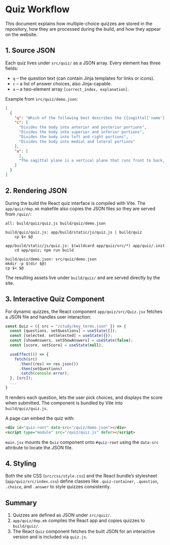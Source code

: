 # Quiz Workflow

This document explains how multiple-choice quizzes are stored in the repository, how they are processed during the build, and how they appear on the website.

## 1. Source JSON

Each quiz lives under `src/quiz/` as a JSON array. Every element has three fields:

- `q` – the question text (can contain Jinja templates for links or icons).
- `c` – a list of answer choices, also Jinja-capable.
- `a` – a two-element array `[correct_index, explanation]`.

Example from `src/quiz/demo.json`:

```json
[
  {
    "q": "Which of the following best describes the {{sagittal['name']|lower}} plane?",
    "c": [
      "Divides the body into anterior and posterior portions",
      "Divides the body into superior and inferior portions",
      "Divides the body into left and right portions",
      "Divides the body into medial and lateral portions"
    ],
    "a": [
      2,
      "The sagittal plane is a vertical plane that runs front to back, splitting the body into left and right sections. The midsagittal (median) plane creates equal halves, while parasagittal planes create unequal left and right parts."
    ]
  }
]
```

## 2. Rendering JSON

During the build the React quiz interface is compiled with Vite.  The
`app/quiz/dep.mk` makefile also copies the JSON files so they are
served from `/quiz/`:

```make
all: build/quiz/quiz.js build/quiz/demo.json

build/quiz/quiz.js: app/build/static/js/quiz.js | build/quiz
    cp $< $@

app/build/static/js/quiz.js: $(wildcard app/quiz/src/*) app/quiz/.init
    cd app/quiz; npm run build

build/quiz/demo.json: src/quiz/demo.json
mkdir -p $(dir $@)
cp $< $@
```

The resulting assets live under `build/quiz/` and are served directly by the site.

## 3. Interactive Quiz Component

For dynamic quizzes, the React component `app/quiz/src/Quiz.jsx` fetches a JSON file and handles user interaction:

```jsx
const Quiz = ({ src = "/study/key_terms.json" }) => {
  const [questions, setQuestions] = useState([]);
  const [selected, setSelected] = useState({});
  const [showAnswers, setShowAnswers] = useState(false);
  const [score, setScore] = useState(null);

  useEffect(() => {
    fetch(src)
      .then((res) => res.json())
      .then(setQuestions)
      .catch(console.error);
  }, [src]);
  ...
}
```

It renders each question, lets the user pick choices, and displays the score when submitted. The component is bundled by Vite into `build/quiz/quiz.js`.

A page can embed the quiz with:

```html
<div id="quiz-root" data-src="/quiz/demo.json"></div>
<script type="module" src="/quiz/quiz.js" defer></script>
```

`main.jsx` mounts the `Quiz` component onto `#quiz-root` using the `data-src` attribute to locate the JSON file.

## 4. Styling

Both the site CSS (`src/css/style.css`) and the React bundle’s stylesheet (`app/quiz/src/index.css`) define classes like `.quiz-container`, `.question`, `.choice`, and `.answer` to style quizzes consistently.

## Summary

1. Quizzes are defined as JSON under `src/quiz/`.
2. `app/quiz/dep.mk` compiles the React app and copies quizzes to `build/quiz/`.
3. The React `Quiz` component fetches the built JSON for an interactive version and is included via `quiz.js`.

